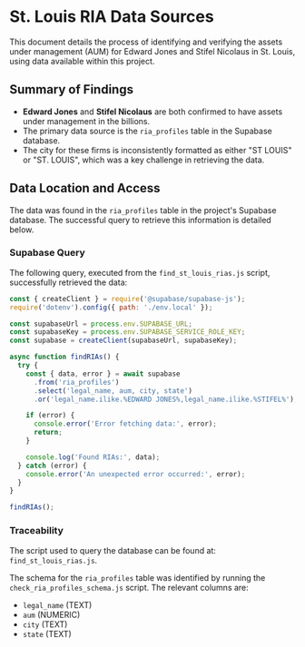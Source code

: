 # St. Louis RIA Data Sources

This document details the process of identifying and verifying the assets under management (AUM) for Edward Jones and Stifel Nicolaus in St. Louis, using data available within this project.

## Summary of Findings

- **Edward Jones** and **Stifel Nicolaus** are both confirmed to have assets under management in the billions.
- The primary data source is the `ria_profiles` table in the Supabase database.
- The city for these firms is inconsistently formatted as either "ST LOUIS" or "ST. LOUIS", which was a key challenge in retrieving the data.

## Data Location and Access

The data was found in the `ria_profiles` table in the project's Supabase database. The successful query to retrieve this information is detailed below.

### Supabase Query

The following query, executed from the `find_st_louis_rias.js` script, successfully retrieved the data:

```javascript
const { createClient } = require('@supabase/supabase-js');
require('dotenv').config({ path: './env.local' });

const supabaseUrl = process.env.SUPABASE_URL;
const supabaseKey = process.env.SUPABASE_SERVICE_ROLE_KEY;
const supabase = createClient(supabaseUrl, supabaseKey);

async function findRIAs() {
  try {
    const { data, error } = await supabase
      .from('ria_profiles')
      .select('legal_name, aum, city, state')
      .or('legal_name.ilike.%EDWARD JONES%,legal_name.ilike.%STIFEL%');

    if (error) {
      console.error('Error fetching data:', error);
      return;
    }

    console.log('Found RIAs:', data);
  } catch (error) {
    console.error('An unexpected error occurred:', error);
  }
}

findRIAs();
```

### Traceability

The script used to query the database can be found at: `find_st_louis_rias.js`.

The schema for the `ria_profiles` table was identified by running the `check_ria_profiles_schema.js` script. The relevant columns are:
- `legal_name` (TEXT)
- `aum` (NUMERIC)
- `city` (TEXT)
- `state` (TEXT)
